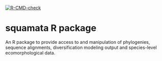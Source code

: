   <!-- badges: start -->
[![R-CMD-check](https://github.com/ptitle/squamata-Rpackage/actions/workflows/R-CMD-check.yaml/badge.svg)](https://github.com/ptitle/squamata-Rpackage/actions/workflows/R-CMD-check.yaml)
  <!-- badges: end -->

# squamata R package

An R package to provide access to and manipulation of phylogenies, sequence alignments, diversification modeling output and 
species-level ecomorphological data.
